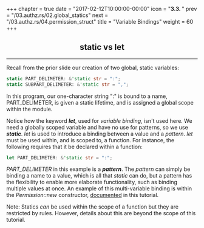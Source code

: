 +++
chapter = true
date = "2017-02-12T10:00:00-00:00"
icon = "<b>3.3. </b>"
prev = "/03.authz.rs/02.global_statics"
next = "/03.authz.rs/04.permission_struct"
title = "Variable Bindings"
weight = 60
+++

## <center>static vs let</center>
<hr/>
Recall from the prior slide our creation of two global, static variables:

```rust
static PART_DELIMETER: &'static str = ":";
static SUBPART_DELIMETER: &'static str = ",";
```

In this program, our one-character string ":" is bound to a name, PART_DELIMETER, is given a static lifetime, and is assigned a global scope within the module.

Notice how the keyword ***let***, used for *variable binding*, isn't used here. We need a globally scoped variable and have no use for patterns, so we use ***static***. *let* is used to introduce a binding between a value and a *pattern*.  *let* must be used within, and is scoped to, a function.  For instance, the following requires that it be declared within a function:
```rust
let PART_DELIMETER: &'static str = ":";
```

*PART_DELIMETER* in this example is a ***pattern***.  The *pattern* can simply be binding a name to a value, which is all that *static* can do, but a pattern has the flexibility to enable more elaborate functionality, such as binding multiple values at once.  An example of this multi-variable binding is within the *Permission::new* constructor, [documented](/03.authz.rs/08.permission_constructor) in this tutorial.

Note:  Statics *can* be used within the scope of a function but they are restricted by rules.  However, details about this are beyond the scope of this tutorial.
